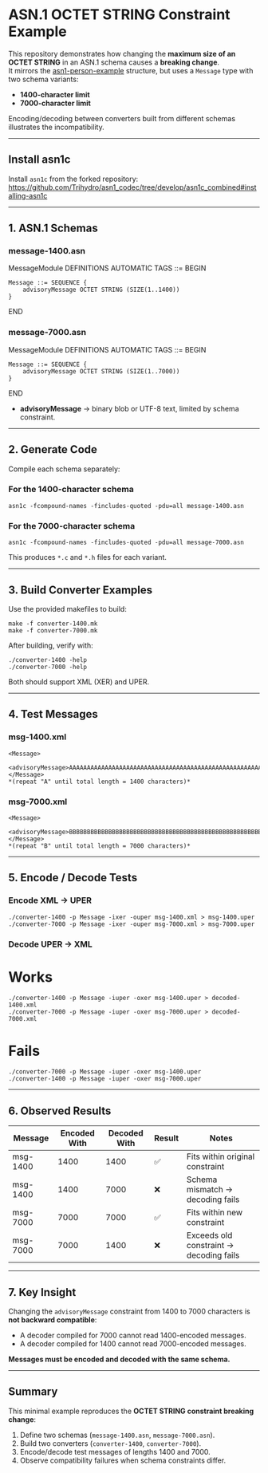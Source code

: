 # ASN.1 OCTET STRING Constraint Example

This repository demonstrates how changing the **maximum size of an OCTET STRING** in an ASN.1 schema causes a **breaking change**.  
It mirrors the [asn1-person-example](https://github.com/dmccoystephenson/asn1-person-example) structure, but uses a `Message` type with two schema variants:

- **1400-character limit**  
- **7000-character limit**

Encoding/decoding between converters built from different schemas illustrates the incompatibility.

---

## Install asn1c
Install `asn1c` from the forked repository:  
https://github.com/Trihydro/asn1_codec/tree/develop/asn1c_combined#installing-asn1c

---

## 1. ASN.1 Schemas

### message-1400.asn
MessageModule DEFINITIONS AUTOMATIC TAGS ::= BEGIN

    Message ::= SEQUENCE {
        advisoryMessage OCTET STRING (SIZE(1..1400))
    }

END

### message-7000.asn
MessageModule DEFINITIONS AUTOMATIC TAGS ::= BEGIN

    Message ::= SEQUENCE {
        advisoryMessage OCTET STRING (SIZE(1..7000))
    }

END

- **advisoryMessage** → binary blob or UTF-8 text, limited by schema constraint.

---

## 2. Generate Code

Compile each schema separately:

### For the 1400-character schema
```
asn1c -fcompound-names -fincludes-quoted -pdu=all message-1400.asn
```

### For the 7000-character schema
```
asn1c -fcompound-names -fincludes-quoted -pdu=all message-7000.asn
```

This produces `*.c` and `*.h` files for each variant.

---

## 3. Build Converter Examples

Use the provided makefiles to build:
```
make -f converter-1400.mk
make -f converter-7000.mk
```
After building, verify with:
```
./converter-1400 -help
./converter-7000 -help
```
Both should support XML (XER) and UPER.

---

## 4. Test Messages

### msg-1400.xml
```
<Message>
  <advisoryMessage>AAAAAAAAAAAAAAAAAAAAAAAAAAAAAAAAAAAAAAAAAAAAAAAAAAAAAAAAAAAAAAAA</advisoryMessage>
</Message>
*(repeat "A" until total length = 1400 characters)*
```

### msg-7000.xml
```
<Message>
  <advisoryMessage>BBBBBBBBBBBBBBBBBBBBBBBBBBBBBBBBBBBBBBBBBBBBBBBBBBBBBBBBBBBBBBBB</advisoryMessage>
</Message>
*(repeat "B" until total length = 7000 characters)*
```

---

## 5. Encode / Decode Tests

### Encode XML → UPER
```
./converter-1400 -p Message -ixer -ouper msg-1400.xml > msg-1400.uper
./converter-7000 -p Message -ixer -ouper msg-7000.xml > msg-7000.uper
```

### Decode UPER → XML
# Works
```
./converter-1400 -p Message -iuper -oxer msg-1400.uper > decoded-1400.xml
./converter-7000 -p Message -iuper -oxer msg-7000.uper > decoded-7000.xml
```

# Fails
```
./converter-7000 -p Message -iuper -oxer msg-1400.uper
./converter-1400 -p Message -iuper -oxer msg-7000.uper
```

---

## 6. Observed Results

| Message   | Encoded With | Decoded With | Result | Notes                                 |
|-----------|--------------|--------------|--------|---------------------------------------|
| msg-1400  | 1400         | 1400         | ✅     | Fits within original constraint       |
| msg-1400  | 1400         | 7000         | ❌     | Schema mismatch → decoding fails      |
| msg-7000  | 7000         | 7000         | ✅     | Fits within new constraint            |
| msg-7000  | 7000         | 1400         | ❌     | Exceeds old constraint → decoding fails |

---

## 7. Key Insight

Changing the `advisoryMessage` constraint from 1400 to 7000 characters is **not backward compatible**:

- A decoder compiled for 7000 cannot read 1400-encoded messages.
- A decoder compiled for 1400 cannot read 7000-encoded messages.

**Messages must be encoded and decoded with the same schema.**

---

## Summary

This minimal example reproduces the **OCTET STRING constraint breaking change**:

1. Define two schemas (`message-1400.asn`, `message-7000.asn`).  
2. Build two converters (`converter-1400`, `converter-7000`).  
3. Encode/decode test messages of lengths 1400 and 7000.  
4. Observe compatibility failures when schema constraints differ.  
